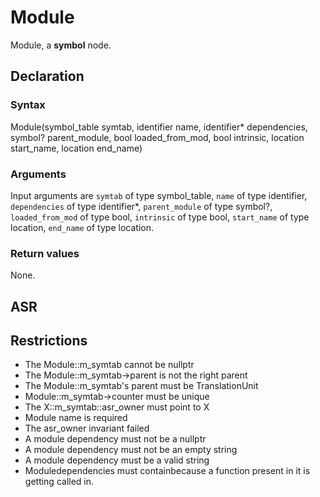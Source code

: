 <!-- This is an automatically generated file. Do not edit it manually. -->

# Module

Module, a **symbol** node.

## Declaration

### Syntax

Module(symbol_table symtab, identifier name, identifier* dependencies, symbol? parent_module, bool loaded_from_mod, bool intrinsic, location start_name, location end_name)

### Arguments
Input arguments are `symtab` of type symbol_table, `name` of type identifier, `dependencies` of type identifier*, `parent_module` of type symbol?, `loaded_from_mod` of type bool, `intrinsic` of type bool, `start_name` of type location, `end_name` of type location.

### Return values

None.

## ASR

<!-- Generate ASR using pickle. -->

## Restrictions

<!-- Generated from asr_verify.cpp. -->
* The Module::m_symtab cannot be nullptr
* The Module::m_symtab->parent is not the right parent
* The Module::m_symtab's parent must be TranslationUnit
* Module::m_symtab->counter must be unique
* The X::m_symtab::asr_owner must point to X
* Module name is required
* The asr_owner invariant failed
* A module dependency must not be a nullptr
* A module dependency must not be an empty string
* A module dependency must be a valid string
* Moduledependencies must containbecause a function present in it is getting called in.